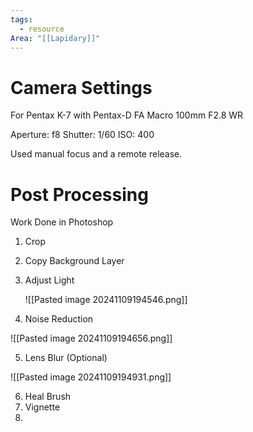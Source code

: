 ```yaml
---
tags:
  - resource
Area: "[[Lapidary]]"
---
```

# Camera Settings

For Pentax K-7 with Pentax-D FA Macro 100mm F2.8 WR

Aperture: f8
Shutter: 1/60
ISO: 400

Used manual focus and a remote release.

# Post Processing

Work Done in Photoshop

1. Crop
2. Copy Background Layer
3. Adjust Light
   
   ![[Pasted image 20241109194546.png]]

4.  Noise Reduction
   
   ![[Pasted image 20241109194656.png]]

5.  Lens Blur (Optional)
   
   ![[Pasted image 20241109194931.png]]

6. Heal Brush
7. Vignette
8. 
